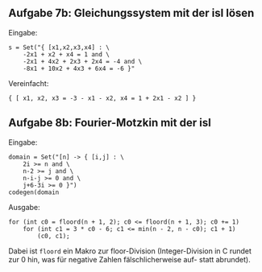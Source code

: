 Aufgabe 7b: Gleichungssystem mit der isl lösen
----------------------------------------------

Eingabe:

    s = Set("{ [x1,x2,x3,x4] : \
        -2x1 + x2 + x4 = 1 and \
        -2x1 + 4x2 + 2x3 + 2x4 = -4 and \
        -8x1 + 10x2 + 4x3 + 6x4 = -6 }"

Vereinfacht:

    { [ x1, x2, x3 = -3 - x1 - x2, x4 = 1 + 2x1 - x2 ] }


Aufgabe 8b: Fourier-Motzkin mit der isl
---------------------------------------

Eingabe:

    domain = Set("[n] -> { [i,j] : \
        2i >= n and \
        n-2 >= j and \
        n-i-j >= 0 and \
        j+6-3i >= 0 }")
    codegen(domain

Ausgabe:

    for (int c0 = floord(n + 1, 2); c0 <= floord(n + 1, 3); c0 += 1)
        for (int c1 = 3 * c0 - 6; c1 <= min(n - 2, n - c0); c1 + 1) 
            (c0, c1);

Dabei ist `floord` ein Makro zur floor-Division (Integer-Division in C rundet zur 0 hin,
was für negative Zahlen fälschlicherweise auf- statt abrundet).

